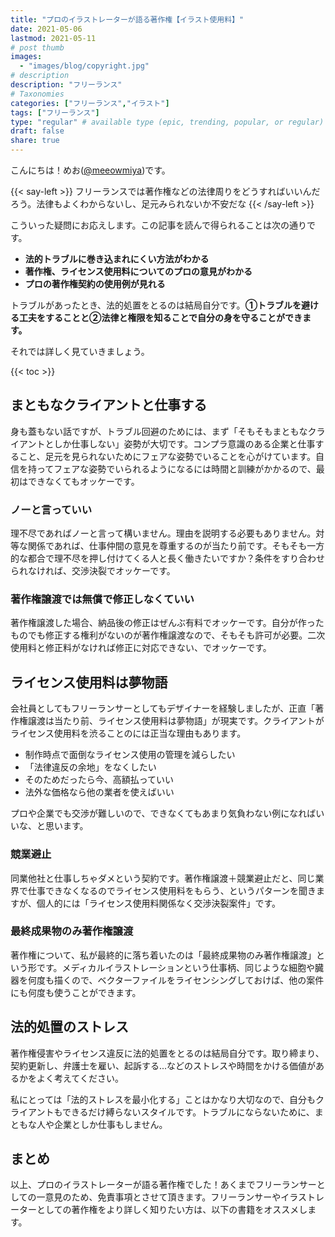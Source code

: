 ```yaml
---
title: "プロのイラストレーターが語る著作権【イラスト使用料】"
date: 2021-05-06
lastmod: 2021-05-11
# post thumb
images:
  - "images/blog/copyright.jpg"
# description
description: "フリーランス"
# Taxonomies
categories: ["フリーランス","イラスト"]
tags: ["フリーランス"]
type: "regular" # available type (epic, trending, popular, or regular)
draft: false
share: true
---
```


こんにちは！めお(<u><a href="https://twitter.com/meeowmiya">@meeowmiya</a></u>)です。

{{< say-left >}}
フリーランスでは著作権などの法律周りをどうすればいいんだろう。法律もよくわからないし、足元みられないか不安だな
{{< /say-left >}}

こういった疑問にお応えします。この記事を読んで得られることは次の通りです。


* **法的トラブルに巻き込まれにくい方法がわかる**
* **著作権、ライセンス使用料についてのプロの意見がわかる**
* **プロの著作権契約の使用例が見れる**

トラブルがあったとき、法的処置をとるのは結局自分です。<span class="keiko-red">**①トラブルを避ける工夫をすることと②法律と権限を知ることで自分の身を守ることができます。**</span>


それでは詳しく見ていきましょう。

{{< toc >}}

## まともなクライアントと仕事する

身も蓋もない話ですが、トラブル回避のためには、まず「そもそもまともなクライアントとしか仕事しない」姿勢が大切です。コンプラ意識のある企業と仕事すること、足元を見られないためにフェアな姿勢でいることを心がけています。自信を持ってフェアな姿勢でいられるようになるには時間と訓練がかかるので、最初はできなくてもオッケーです。

### ノーと言っていい

理不尽であればノーと言って構いません。理由を説明する必要もありません。対等な関係であれば、仕事仲間の意見を尊重するのが当たり前です。そもそも一方的な都合で理不尽を押し付けてくる人と長く働きたいですか？条件をすり合わせられなければ、交渉決裂でオッケーです。

### 著作権譲渡では無償で修正しなくていい

著作権譲渡した場合、納品後の修正はぜんぶ有料でオッケーです。自分が作ったものでも修正する権利がないのが著作権譲渡なので、そもそも許可が必要。二次使用料と修正料がなければ修正に対応できない、でオッケーです。

## ライセンス使用料は夢物語

会社員としてもフリーランサーとしてもデザイナーを経験しましたが、正直「著作権譲渡は当たり前、ライセンス使用料は夢物語」が現実です。クライアントがライセンス使用料を渋ることのには正当な理由もあります。

* 制作時点で面倒なライセンス使用の管理を減らしたい
* 「法律違反の余地」をなくしたい
* そのためだったら今、高額払っていい
* 法外な価格なら他の業者を使えばいい

プロや企業でも交渉が難しいので、できなくてもあまり気負わない例になればいいな、と思います。
### 競業避止

同業他社と仕事しちゃダメという契約です。著作権譲渡＋競業避止だと、同じ業界で仕事できなくなるのでライセンス使用料をもらう、というパターンを聞きますが、個人的には「ライセンス使用料関係なく交渉決裂案件」です。

### 最終成果物のみ著作権譲渡

著作権について、私が最終的に落ち着いたのは「最終成果物のみ著作権譲渡」という形です。メディカルイラストレーションという仕事柄、同じような細胞や臓器を何度も描くので、ベクターファイルをライセンシングしておけば、他の案件にも何度も使うことができます。


## 法的処置のストレス

著作権侵害やライセンス違反に法的処置をとるのは結局自分です。取り締まり、契約更新し、弁護士を雇い、起訴する...などのストレスや時間をかける価値があるかをよく考えてください。

私にとっては「法的ストレスを最小化する」ことはかなり大切なので、自分もクライアントもできるだけ縛らないスタイルです。トラブルにならないために、まともな人や企業としか仕事もしません。

## まとめ

以上、プロのイラストレーターが語る著作権でした！あくまでフリーランサーとしての一意見のため、免責事項とさせて頂きます。フリーランサーやイラストレーターとしての著作権をより詳しく知りたい方は、以下の書籍をオススメします。